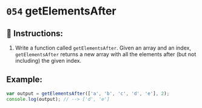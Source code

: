 # `054` getElementsAfter

## 📝 Instructions:

1. Write a function called `getElementsAfter`. Given an array and an index, `getElementsAfter` returns a new array with all the elements after (but not including) the given index.

## Example:

```Javascript
var output = getElementsAfter(['a', 'b', 'c', 'd', 'e'], 2); 
console.log(output); // --> ['d', 'e']
```